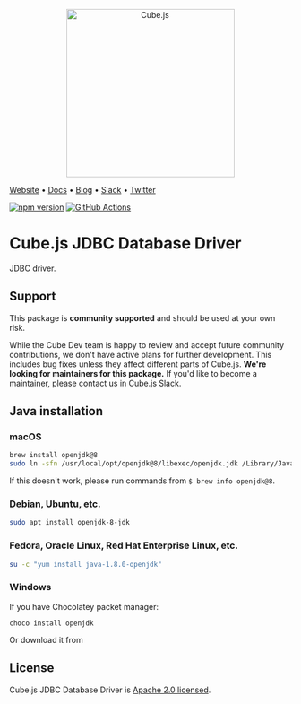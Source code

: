 <p align="center"><a href="https://cube.dev"><img src="https://i.imgur.com/zYHXm4o.png" alt="Cube.js" width="300px"></a></p>

[Website](https://cube.dev) • [Docs](https://cube.dev/docs) • [Blog](https://cube.dev/blog) • [Slack](https://slack.cube.dev) • [Twitter](https://twitter.com/thecubejs)

[![npm version](https://badge.fury.io/js/%40cubejs-backend%2Fserver.svg)](https://badge.fury.io/js/%40cubejs-backend%2Fserver)
[![GitHub Actions](https://github.com/cube-js/cube.js/workflows/Build/badge.svg)](https://github.com/cube-js/cube.js/actions?query=workflow%3ABuild+branch%3Amaster)

# Cube.js JDBC Database Driver

JDBC driver.

## Support

This package is **community supported** and should be used at your own risk. 

While the Cube Dev team is happy to review and accept future community contributions, we don't have active plans for further development. This includes bug fixes unless they affect different parts of Cube.js. **We're looking for maintainers for this package.** If you'd like to become a maintainer, please contact us in Cube.js Slack. 

## Java installation

### macOS

```sh
brew install openjdk@8
sudo ln -sfn /usr/local/opt/openjdk@8/libexec/openjdk.jdk /Library/Java/JavaVirtualMachines/openjdk-8.jdk
```

If this doesn't work, please run commands from `$ brew info openjdk@8`.

### Debian, Ubuntu, etc.

```sh
sudo apt install openjdk-8-jdk
```

### Fedora, Oracle Linux, Red Hat Enterprise Linux, etc.

```sh
su -c "yum install java-1.8.0-openjdk"
```

### Windows

If you have Chocolatey packet manager:

```
choco install openjdk
```

Or download it from 

## License

Cube.js JDBC Database Driver is [Apache 2.0 licensed](./LICENSE).
